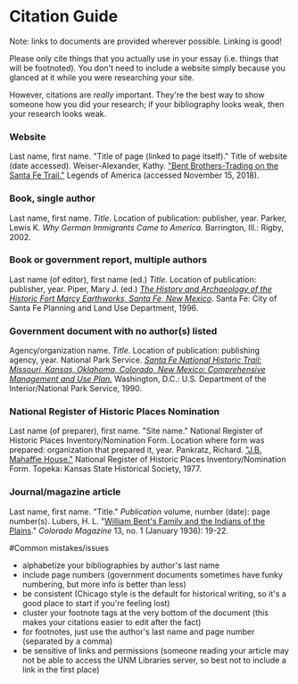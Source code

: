 # Citation Guide

Note: links to documents are provided wherever possible. Linking is good!

Please only cite things that you actually use in your essay (i.e. things that will be footnoted). You don't need to include a website simply because you glanced at it while you were researching your site.

However, citations are _really_ important. They're the best way to show someone how you did your research; if your bibliography looks weak, then your research looks weak.

### Website

Last name, first name. "Title of page (linked to page itself)." Title of website (date accessed).
Weiser-Alexander, Kathy. ["Bent Brothers-Trading on the Santa Fe Trail."](https://www.legendsofamerica.com/bent-brothers/) Legends of America (accessed November 15, 2018).

### Book, single author

Last name, first name. _Title_. Location of publication: publisher, year.
Parker, Lewis K. _Why German Immigrants Came to America._ Barrington, Ill.: Rigby, 2002.

### Book or government report, multiple authors
Last name (of editor), first name (ed.) _Title_. Location of publication: publisher, year.
Piper, Mary J. (ed.) [_The History and Archaeology of the Historic Fort Marcy Earthworks, Santa Fe, New Mexico_](https://www.nps.gov/safe/learn/historyculture/upload/History-and-Archeology-of-Fort-Marcy-Earthworks-508.pdf). Santa Fe: City of Santa Fe Planning and Land Use Department, 1996.

### Government document with no author(s) listed
Agency/organization name. _Title._ Location of publication: publishing agency, year.
National Park Service. [_Santa Fe National Historic Trail: Missouri, Kansas, Oklahoma, Colorado, New Mexico: Comprehensive Management and Use Plan._](https://catalog.hathitrust.org/Record/002444854) Washington, D.C.: U.S. Department of the Interior/National Park Service, 1990.

### National Register of Historic Places Nomination

Last name (of preparer), first name. "Site name." National Register of Historic Places Inventory/Nomination Form. Location where form was prepared: organization that prepared it, year.
Pankratz, Richard. ["J.B. Mahaffie House."](https://www.kshs.org/resource/national_register/nominationsNRDB/Johnson_MahaffieJBHouseNR.pdf) National Register of Historic Places Inventory/Nomination Form. Topeka: Kansas State Historical Society, 1977.

### Journal/magazine article

Last name, first name. "Title." _Publication_ volume, number (date): page number(s).
Lubers, H. L. "[William Bent's Family and the Indians of the Plains](https://www.historycolorado.org/sites/default/files/media/document/2018/ColoradoMagazine_v13n1_January1936.pdf)." _Colorado Magazine_ 13, no. 1 (January 1936): 19-22.

#Common mistakes/issues

- alphabetize your bibliographies by author's last name
- include page numbers (government documents sometimes have funky numbering, but more info is better than less)
- be consistent (Chicago style is the default for historical writing, so it's a good place to start if you're feeling lost)
- cluster your footnote tags at the very bottom of the document (this makes your citations easier to edit after the fact)
- for footnotes, just use the author's last name and page number (separated by a comma)
- be sensitive of links and permissions (someone reading your article may not be able to access the UNM Libraries server, so best not to include a link in the first place)
